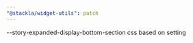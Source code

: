 ```yaml
---
"@stackla/widget-utils": patch
---
```


--story-expanded-display-bottom-section css based on setting
